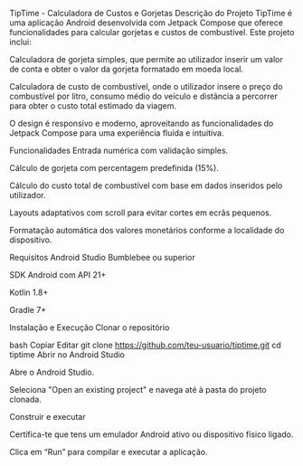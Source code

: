 TipTime - Calculadora de Custos e Gorjetas Descrição do Projeto TipTime é uma aplicação Android desenvolvida com Jetpack Compose que oferece funcionalidades para calcular gorjetas e custos de combustível. Este projeto inclui:

Calculadora de gorjeta simples, que permite ao utilizador inserir um valor de conta e obter o valor da gorjeta formatado em moeda local.

Calculadora de custo de combustível, onde o utilizador insere o preço do combustível por litro, consumo médio do veículo e distância a percorrer para obter o custo total estimado da viagem.

O design é responsivo e moderno, aproveitando as funcionalidades do Jetpack Compose para uma experiência fluída e intuitiva.

Funcionalidades Entrada numérica com validação simples.

Cálculo de gorjeta com percentagem predefinida (15%).

Cálculo do custo total de combustível com base em dados inseridos pelo utilizador.

Layouts adaptativos com scroll para evitar cortes em ecrãs pequenos.

Formatação automática dos valores monetários conforme a localidade do dispositivo.

Requisitos Android Studio Bumblebee ou superior

SDK Android com API 21+

Kotlin 1.8+

Gradle 7+

Instalação e Execução Clonar o repositório

bash Copiar Editar git clone https://github.com/teu-usuario/tiptime.git cd tiptime Abrir no Android Studio

Abre o Android Studio.

Seleciona "Open an existing project" e navega até à pasta do projeto clonada.

Construir e executar

Certifica-te que tens um emulador Android ativo ou dispositivo físico ligado.

Clica em “Run” para compilar e executar a aplicação.
